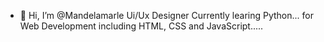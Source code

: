 - 👋 Hi, I’m @Mandelamarle Ui/Ux Designer 
Currently learing Python... for Web Development including HTML, CSS and JavaScript.....

<!---
Mandelamarle/Mandelamarle is a ✨ special ✨ repository because its `README.md` (this file) appears on your GitHub profile.
You can click the Preview link to take a look at your changes..
---->
